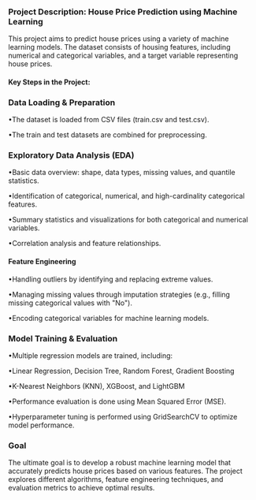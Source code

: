 ### Project Description: House Price Prediction using Machine Learning

This project aims to predict house prices using a variety of machine learning models. The dataset consists of housing features, including numerical and categorical variables, and a target variable representing house prices.

#### Key Steps in the Project:

### Data Loading & Preparation

•The dataset is loaded from CSV files (train.csv and test.csv).

•The train and test datasets are combined for preprocessing.

### Exploratory Data Analysis (EDA)

•Basic data overview: shape, data types, missing values, and quantile statistics.

•Identification of categorical, numerical, and high-cardinality categorical features.

•Summary statistics and visualizations for both categorical and numerical variables.

•Correlation analysis and feature relationships.

#### Feature Engineering

•Handling outliers by identifying and replacing extreme values.

•Managing missing values through imputation strategies (e.g., filling missing categorical values with "No").

•Encoding categorical variables for machine learning models.

### Model Training & Evaluation

•Multiple regression models are trained, including:

•Linear Regression, Decision Tree, Random Forest, Gradient Boosting

•K-Nearest Neighbors (KNN), XGBoost, and LightGBM

•Performance evaluation is done using Mean Squared Error (MSE).

•Hyperparameter tuning is performed using GridSearchCV to optimize model performance.

### Goal

The ultimate goal is to develop a robust machine learning model that accurately predicts house prices based on various features. The project explores different algorithms, feature engineering techniques, and evaluation metrics to achieve optimal results.
